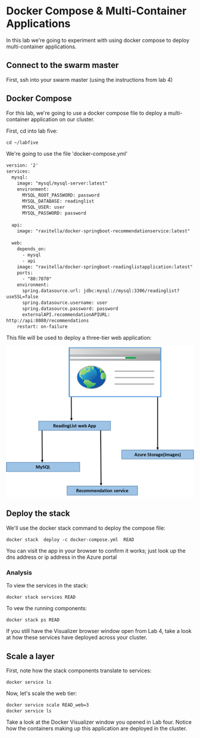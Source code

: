 # Docker Compose & Multi-Container Applications

In this lab we're going to experiment with using docker compose to deploy multi-container applications.

## Connect to the swarm master
First, ssh into your swarm master (using the instructions from lab 4)

## Docker Compose
For this lab, we're going to use a docker compose file to deploy a multi-container application on our cluster.

<!--
First, pull down this lab onto the swarm master and cd into lab four:

    git clone https://github.com/larryms/ContainerCamp
    cd ContainerCamp/labfive
--> 
First, cd into lab five:
```
cd ~/labfive
```

We're going to use the file 'docker-compose.yml'

```
version: '2'
services:
  mysql:
    image: "mysql/mysql-server:latest"
    environment:
      MYSQL_ROOT_PASSWORD: password
      MYSQL_DATABASE: readinglist
      MYSQL_USER: user
      MYSQL_PASSWORD: password

  api:
    image: "ravitella/docker-springboot-recommendationservice:latest"

  web:
    depends_on:
      - mysql
      - api
    image: "ravitella/docker-springboot-readinglistapplication:latest"
    ports:
      - "80:7070"
    environment:
      spring.datasource.url: jdbc:mysql://mysql:3306/readinglist?useSSL=false
      spring.datasource.username: user
      spring.datasource.password: password
      externalAPI.recommendationAPIURL: http://api:8080/recommendations
    restart: on-failure
```

This file will be used to deploy a three-tier web application:

![pcf app](pcfapp.png)


## Deploy the stack
We'll use the docker stack command to deploy the compose file:

    docker stack  deploy -c docker-compose.yml  READ

You can visit the app in your browser to confirm it works; just look up the dns address or ip address in the Azure portal 

### Analysis
To view the services in the stack:

    docker stack services READ

To vew the running components:

    docker stack ps READ

If you still have the Visualizer browser window open from Lab 4, take a look at how these services have deployed across your cluster.

## Scale a layer
First, note how the stack components translate to services:

    docker service ls

Now, let's scale the web tier:

    docker service scale READ_web=3
    docker service ls

Take a look at the Docker Visualizer window you opened in Lab four.  Notice how the containers making up this application are deployed in the cluster.



